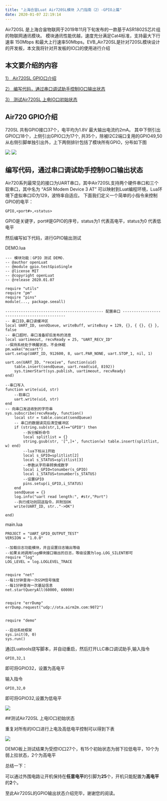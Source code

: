 ```yaml
---
title: "上海合宙Luat Air720SL模块 入门指南（2）-GPIO上篇"
date: 2020-01-07 22:19:14
---
```


Air720SL 是上海合宙物联网于2019年11月下旬发布的一款基于ASR1802S芯片组的物联网通讯模块。 模块通讯性能优越，速度充分满足Cat4标准，支持最大下行速率 150Mbps 和最大上行速率50Mbps。EVB_Air720SL是针对720SL模块设计的开发板，本文我将针对开发板的IO口的使用进行介绍

## 本文要介绍的内容 ##

[1） Air720SL GPIO口介绍](#1)

[2） 编写代码，通过串口调试助手控制IO口输出状态](#2)

[3） 测试Air720SL 上电IO口初始状态](#2)

<span id="1"></span>

## Air720 GPIO介绍

720SL 共有GPIO接口37个，电平均为1.8V 最大输出电流约2mA。 其中下侧引出GPIO口18个，上侧引出GPIO口为17个, 共35个，除被I2C2端口复用的GPIO49,50从右侧引脚单独引出外，上下两侧排针包括了模块所有GPIO，分布如下图

![](http://doc.openluat.com/api/static/editormd/php/../uploads/5_30716.jpg)
![](http://doc.openluat.com/api/static/editormd/php/../uploads/5_94840.png)

## 编写代码，通过串口调试助手控制IO口输出状态

Air720系列最常见的接口为UART串口，其中Air720SL支持两个硬件串口和三个软串口，其中名为 “ASR Modem Device 3 AT” 可以映射到Luat编程环境，Lua环境下虚拟串口ID为129，波特率自适应。 
下面我们定义一个简单的小指令来控制GPIO的电平：

	GPIO,<port#>,<status>

GPIO是关键字，port#是GPIO的序号，status为1 代表高电平，status为0 代表低电平

<span id="2"></span>
然后编写如下代码，进行GPIO输出测试

DEMO.lua

	--- 模块功能：GPIO 测试 DEMO.
	-- @author openLuat
	-- @module gpio.testGpioSingle
	-- @license MIT
	-- @copyright openLuat
	-- @release 2020.01.07
	
	require "utils"
	require "pm"
	require "pins"
	module(..., package.seeall)
		
	-------------------------------------------- 配置串口 --------------------------------------------
	-- 串口ID,串口读缓冲区
	local UART_ID, sendQueue, writeBuff, writeBusy = 129, {}, { {}, {} }, false
	-- 串口超时，串口准备好后发布的消息
	local uartimeout, recvReady = 25, "UART_RECV_ID"
	--保持系统处于唤醒状态，不会休眠
	pm.wake("mcuart")
	uart.setup(UART_ID, 912600, 8, uart.PAR_NONE, uart.STOP_1, nil, 1)
	
	uart.on(UART_ID, "receive", function(uid)
	    table.insert(sendQueue, uart.read(uid, 8192))
	    sys.timerStart(sys.publish, uartimeout, recvReady)
	end)
		
	--串口写入
	function write(uid, str)
	    --软串口
	    uart.write(uid, str)
	end	
	-- 向串口发送收到的字符串
	sys.subscribe(recvReady, function()
	    local str = table.concat(sendQueue)
	    -- 串口的数据读完后清空缓冲区	
	    if (string.sub(str,1,4)=="GPIO") then
	        --拆分解析命令
	        local splitlist = {}
	        string.gsub(str, '[^,]+', function(w) table.insert(splitlist, w) end)
	        --lua下标从1开始
	        local s_GPIO=splitlist[2]
	        local s_STATUS=splitlist[3]
			--参数从字符串转换成数字
	        local i_GPIO=tonumber(s_GPIO)
	        local i_STATUS=tonumber(s_STATUS)
	        --设置GPIO
	        pins.setup(i_GPIO,i_STATUS)	        
	    end
	    sendQueue = {}
	    log.info("uart read length:", #str,"Port")
		--执行成功则回送指令，并附加OK
	    write(UART_ID, str.."->OK")

	end)

main.lua

	PROJECT = "UART_GPIO_OUTPUT_TEST"
	VERSION = "1.0.0"
	
	--加载日志功能模块，并且设置日志输出等级
	--如果关闭调用log模块接口输出的日志，等级设置为log.LOG_SILENT即可
	require "log"
	LOG_LEVEL = log.LOGLEVEL_TRACE
	
	
	require "net"
	--每1分钟查询一次GSM信号强度
	--每1分钟查询一次基站信息
	net.startQueryAll(60000, 60000)
	
	
	require "errDump"
	errDump.request("udp://ota.airm2m.com:9072")
	
	
	require "demo"
	
	--启动系统框架
	sys.init(0, 0)
	sys.run()


通过Luatools烧写脚本，并自动重启，然后打开LLC串口调试助手,输入指令

	GPIO,32,1

即可将GPIO32，设置为高电平

输入指令

	GPIO,32,0

即可将GPIO32,设置为低电平

![](http://doc.openluat.com/api/static/editormd/php/../uploads/5_53587.jpg)

<span id="3"></span>
##测试Air720SL 上电IO口初始状态

重复对所有的IO口进行上电及高低电平控制可以得到下表

![](http://doc.openluat.com/api/static/editormd/php/../uploads/5_98638.jpg)

DEMO板上测试结果为受控IO口27个，有15个初始状态为弱下拉低电平，10个为弱上拉状态，2个为高电平

总结一下：

可以通过外围电路让开机保持在**任意电平**的引脚为**25**个，开机只能配置为**高电平**的**2**个。

至此Air720SL的GPIO输出状态介绍完毕，谢谢您的阅读。